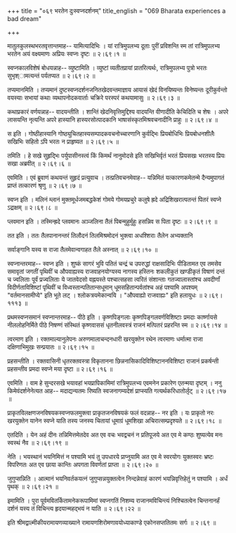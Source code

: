 +++
title = "०६९ भरतेन दुःस्वप्नदर्शनम्"
title_english = "069 Bharata experiences a bad dream"

+++


मातुलकुलस्थभरतवृत्तान्तमाह-- यामित्यादिभिः । यां रात्रिमुपलभ्य दूताः
पुरीं प्रविशन्ति स्म तां रात्रिमुपलभ्य भरतेन अयं वक्ष्यमाणः अप्रियः
स्वप्नः दृष्टः  ॥  २।६९।१  ॥   

  

स्वप्नकालविशेषं बोधयन्नाह-- व्युष्टामिति । व्युष्टां व्यतीतप्रायां
प्रातरित्यर्थः, रात्रिमुपलभ्य पुत्रो भरतः सुभृश्ामत्यन्तं पर्यतप्यत  ॥ 
२।६९।२  ॥   

  

तप्यमानमिति । तप्यमानं दुष्टस्वप्नदर्शनजनितखेदवन्तमाज्ञाय आयासं खेदं
विनयिष्यन्तः विनेष्यन्तः दूरीकुर्वन्तो वयस्याः सभायां कथाः
व्यथापनोदकवार्ताः चक्रिरे परस्परं कथयामासुः  ॥  २।६९।३  ॥   

  

कथाप्रकारं वर्णयन्नाह-- वादयन्तीति । शान्तिं खेदनिवृत्तिमुद्दिश्य
वादयन्ति वीणादीति केचिदिति च शेषः । अपरे लासयन्ति नृत्यन्ति अपरे
हास्यानि हास्यरसोत्पादकानि भाषासंस्कृतमिश्रवचनादीनि प्राहुः  ॥  २।६९।४
 ॥   

  

स इति । गोष्ठीहास्यानि गोष्ठ्युचितहास्यसम्पादकवचनोच्चारणानि कुर्वद्भिः
प्रियबोधिभिः प्रियबोधनशीलैः सखिभिः सहितो ऽपि भरतः न प्राहृष्यत  ॥  २।६९।५
 ॥   

  

तमिति । हे सखे सुहृद्भिः पर्युपासीनस्त्वं किं किमर्थं नानुमोदसे इति
सखिभिर्वृतं भरतं प्रियसखः भरतस्य प्रियः सखा अब्रवीत्  ॥  २।६९।६  ॥   

  

एवमिति । एवं ब्रुवाणं कथयन्तं सुहृदं प्रत्युवाच । तत्प्रतिवचनमेवाह--
यन्निमितं यत्कारणकमेतन्मे दैन्यमुपागतं प्राप्तं तत्कारणं श्रृणु  ॥ 
२।६९।७  ॥   

  

स्वप्न इति । मलिनं म्लानं मुक्तमूर्धजमबद्धकेशं गोमये गोमयप्रचुरे कलुषे
ह्रदे अद्रिशिखरात्पतन्तं पितरं स्वप्ने ऽद्राक्षम्  ॥  २।६९।८  ॥   

  

प्लवमान इति । तस्मिन्ह्रदे प्लवमानः अञ्जलिना तैलं पिबन्मुहुर्मुहुः
हसन्निव स पिता दृष्टः  ॥  २।६९।९  ॥   

  

तत इति । ततः तैलपानानन्तरं तिलौदनं तिलमिश्रमोदनं भुक्त्वा अधश्शिराः
तैलेन अभ्यक्तानि  

सर्वाङ्गानि यस्य स राजा तैलमेवान्वगाहत तैले अस्नात्  ॥  २।६९।१०  ॥   

  

स्वप्नान्तरमाह-- स्वप्न इति । शुष्कं सागरं भुवि पतितं चन्द्रं च
उपरुद्धां राक्षसादिभिः पीडितामत एव तमसेव समावृतां जगतीं पृथिवीं च
औपवाह्यस्य राजवाहनयोग्यस्य नागस्य हस्तिनः शकलीकुतं खण्डीकृतं विषाणं
दन्तं च ज्वलिताः पूर्वं प्रज्वलिताः ये जातवेदसो वह्नयस्ते पश्चात्सहसा
त्वरितं संशान्ताः गतज्वालास्तांश्च अवदीर्णां विदीर्णताविशिष्टां पृथिवीं
च विध्वस्तान्पतितान्सधूमान् धूमसहितान्पर्वतांश्च अहं पश्यामि अपश्यम्
"वर्तमानसामीप्ये" इति भूते लट् । श्लोकत्रयमेकान्वयि । "औपवाह्यो
राजवाह्यः" इति हलायुधः  ॥  २।६९।१११३  ॥   

  

प्रथमस्वप्नसमानं स्वप्नान्तरमाह-- पीठे इति । कृष्णपिङ्गलाः
कृष्णपिङ्गलवर्णविशिष्टाः प्रमदाः कार्ष्णायसे नीललोहनिर्मिते पीठे निषण्णं
संस्थितं कृष्णवाससं धृतनीलवस्त्रं राजनं मत्पितरं प्रहरन्ति स्म  ॥ 
२।६९।१४  ॥   

  

त्वरमाण इति । रक्तमाल्यानुलेपनः अरुणमालाचन्दनधारी खरयुक्तेन रथेन
त्वरमाणः धर्मात्मा राजा दक्षिणाभिमुखः सन्प्रयातः  ॥  २।६९।१५  ॥   

  

प्रहसन्तीति । रक्तवासिनी धृतरक्तवस्त्रा विकृतानना
छिन्ननासिकादिविशिष्टाननविशिष्टा राजानं प्रकर्षन्ती प्रहसन्तीव प्रमदा
स्वप्ने मया दृष्टा  ॥  २।६९।१६  ॥   

  

एवमिति । वाम हे सुन्दरसखे भयावहां भयप्रापिकामिमां रात्रिमुपलभ्य एवमनेन
प्रकारेण एतन्मया दृष्टम् । ननु किमेवंदर्शनेनेत्यत आह-- मदाद्यन्यतमः
रिष्यति स्वजनागम्यदेशं प्राप्स्यति गत्यर्थकरिधातोर्लृट्  ॥  २।६९।१७  ॥   

  

प्राकृतविलक्षणजनविषयकस्वप्नफलमुक्त्वा प्राकृतजनविषयकं फलं वदन्नाह-- नर
इति । यः प्राकृतो नरः खरयुक्तेन यानेन स्वप्ने याति तस्य जनस्य चितायां
धूमाग्रं धूमशिखा अचिरात्सम्प्रदृश्यते  ॥  २।६९।१८  ॥   

  

एतदिति । येन अहं दीनः तन्निमित्तमेतदेव अत एव वचः भवद्वचनं न प्रतिपूजये
अत एव मे कण्ठः शुष्यत्येव मनः स्वस्थं नैव  ॥  २।६९।१९  ॥   

  

नेति । भयस्थानं भयनिमित्तं न पश्यामि भयं तु उपधारये प्राप्नुयामि अत एव
मे स्वरयोगः युक्तस्वरः भ्रष्टः विपरिणतः अत एव छाया कान्तिः अपगता
विवर्णतां प्राप्ता  ॥  २।६९।२०  ॥   

  

जुगुप्सन्निति । आत्मानं भयनिवर्तकयत्नं जुगुप्सन्नयुक्तत्वेन
निन्दन्नेवाहं कारणं भयन्निवृत्तिहेतुं न पश्यामि । अर्धं पृथक्  ॥  २।६९।२१
 ॥   

  

इमामिति । पुरा पूर्वमवितर्कितामनेकरूपामिमां स्वप्नगतिं निशम्य
राजानमविचिन्त्यं निश्चितत्वेन चिन्तनानर्हं दर्शनं यस्य तं विचिन्त्य
हृदयान्महद्भयं न याति  ॥  २।६९।२२  ॥   

  

इति श्रीमद्वाल्मीकीयरामायणव्याख्याने रामायणशिरोमणावयोध्याकाण्डे
एकोनसप्ततितमः सर्गः  ॥  २।६९  ॥   

  

  


